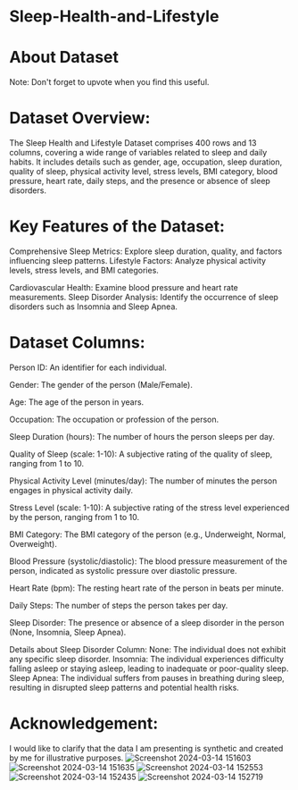 # Sleep-Health-and-Lifestyle

# About Dataset
Note: Don't forget to upvote when you find this useful.

# Dataset Overview:
The Sleep Health and Lifestyle Dataset comprises 400 rows and 13 columns, covering a wide range of variables related to sleep and daily habits. It includes details such as gender, age, occupation, sleep duration, quality of sleep, physical activity level, stress levels, BMI category, blood pressure, heart rate, daily steps, and the presence or absence of sleep disorders.

# Key Features of the Dataset:
Comprehensive Sleep Metrics: Explore sleep duration, quality, and factors influencing sleep patterns. Lifestyle Factors: Analyze physical activity levels, stress levels, and BMI categories.

Cardiovascular Health: Examine blood pressure and heart rate measurements. Sleep Disorder Analysis: Identify the occurrence of sleep disorders such as Insomnia and Sleep Apnea.

# Dataset Columns:
Person ID: An identifier for each individual.

Gender: The gender of the person (Male/Female).

Age: The age of the person in years.

Occupation: The occupation or profession of the person.

Sleep Duration (hours): The number of hours the person sleeps per day.

Quality of Sleep (scale: 1-10): A subjective rating of the quality of sleep, ranging from 1 to 10.

Physical Activity Level (minutes/day): The number of minutes the person engages in physical activity daily.

Stress Level (scale: 1-10): A subjective rating of the stress level experienced by the person, ranging from 1 to 10.

BMI Category: The BMI category of the person (e.g., Underweight, Normal, Overweight).

Blood Pressure (systolic/diastolic): The blood pressure measurement of the person, indicated as systolic pressure over diastolic pressure.

Heart Rate (bpm): The resting heart rate of the person in beats per minute.

Daily Steps: The number of steps the person takes per day.

Sleep Disorder: The presence or absence of a sleep disorder in the person (None, Insomnia, Sleep Apnea).

Details about Sleep Disorder Column:
None: The individual does not exhibit any specific sleep disorder. Insomnia: The individual experiences difficulty falling asleep or staying asleep, leading to inadequate or poor-quality sleep. Sleep Apnea: The individual suffers from pauses in breathing during sleep, resulting in disrupted sleep patterns and potential health risks.

# Acknowledgement:
I would like to clarify that the data I am presenting is synthetic and created by me for illustrative purposes.
![Screenshot 2024-03-14 151603](https://github.com/khairuldzulqarnain/Sleep-Health-and-Lifestyle/assets/107108078/82c091d7-64b5-4241-8964-9fa625e19250)
![Screenshot 2024-03-14 151635](https://github.com/khairuldzulqarnain/Sleep-Health-and-Lifestyle/assets/107108078/b4c161e9-e9bc-41da-82e2-354c28c1b31e)
![Screenshot 2024-03-14 152553](https://github.com/khairuldzulqarnain/Sleep-Health-and-Lifestyle/assets/107108078/56a944e9-d10c-43d5-8479-51f279b84294)
![Screenshot 2024-03-14 152435](https://github.com/khairuldzulqarnain/Sleep-Health-and-Lifestyle/assets/107108078/82840344-95ca-42f1-9676-ccb33f8a0c11)
![Screenshot 2024-03-14 152719](https://github.com/khairuldzulqarnain/Sleep-Health-and-Lifestyle/assets/107108078/38b48563-6575-42de-9a37-25a9b2752c34)


